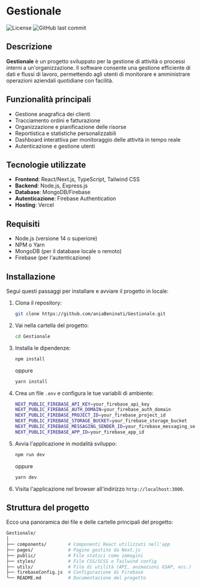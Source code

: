 # Gestionale

![License](https://img.shields.io/github/license/aniaBeninati/Gestionale)
![GitHub last commit](https://img.shields.io/github/last-commit/aniaBeninati/Gestionale)

## Descrizione

**Gestionale** è un progetto sviluppato per la gestione di attività o processi interni a un'organizzazione. Il software consente una gestione efficiente di dati e flussi di lavoro, permettendo agli utenti di monitorare e amministrare operazioni aziendali quotidiane con facilità.

## Funzionalità principali

- Gestione anagrafica dei clienti
- Tracciamento ordini e fatturazione
- Organizzazione e pianificazione delle risorse
- Reportistica e statistiche personalizzabili
- Dashboard interattiva per monitoraggio delle attività in tempo reale
- Autenticazione e gestione utenti

## Tecnologie utilizzate

- **Frontend**: React/Next.js, TypeScript, Tailwind CSS
- **Backend**: Node.js, Express.js
- **Database**: MongoDB/Firebase
- **Autenticazione**: Firebase Authentication
- **Hosting**: Vercel

## Requisiti

- Node.js (versione 14 o superiore)
- NPM o Yarn
- MongoDB (per il database locale o remoto)
- Firebase (per l'autenticazione)

## Installazione

Segui questi passaggi per installare e avviare il progetto in locale:

1. Clona il repository:
    ```bash
    git clone https://github.com/aniaBeninati/Gestionale.git
    ```
2. Vai nella cartella del progetto:
    ```bash
    cd Gestionale
    ```
3. Installa le dipendenze:
    ```bash
    npm install
    ```
    oppure
    ```bash
    yarn install
    ```

4. Crea un file `.env` e configura le tue variabili di ambiente:
    ```bash
    NEXT_PUBLIC_FIREBASE_API_KEY=your_firebase_api_key
    NEXT_PUBLIC_FIREBASE_AUTH_DOMAIN=your_firebase_auth_domain
    NEXT_PUBLIC_FIREBASE_PROJECT_ID=your_firebase_project_id
    NEXT_PUBLIC_FIREBASE_STORAGE_BUCKET=your_firebase_storage_bucket
    NEXT_PUBLIC_FIREBASE_MESSAGING_SENDER_ID=your_firebase_messaging_sender_id
    NEXT_PUBLIC_FIREBASE_APP_ID=your_firebase_app_id
    ```

5. Avvia l'applicazione in modalità sviluppo:
    ```bash
    npm run dev
    ```
    oppure
    ```bash
    yarn dev
    ```

6. Visita l'applicazione nel browser all'indirizzo `http://localhost:3000`.

## Struttura del progetto

Ecco una panoramica dei file e delle cartelle principali del progetto:

```bash
Gestionale/
│
├── components/        # Componenti React utilizzati nell'app
├── pages/             # Pagine gestite da Next.js
├── public/            # File statici come immagini
├── styles/            # File CSS/SCSS o Tailwind config
├── utils/             # File di utilità (API, animazioni GSAP, ecc.)
├── firebaseConfig.js  # Configurazione di Firebase
└── README.md          # Documentazione del progetto
